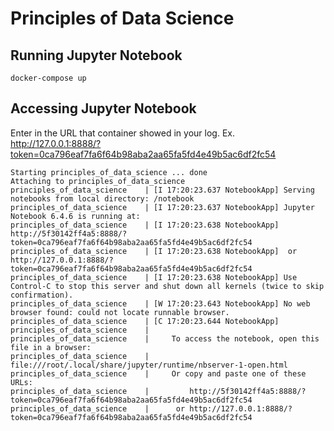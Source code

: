 # Principles of Data Science

## Running Jupyter Notebook
```docker-compose up```

## Accessing Jupyter Notebook
Enter in the URL that container showed in your log. Ex. http://127.0.0.1:8888/?token=0ca796eaf7fa6f64b98aba2aa65fa5fd4e49b5ac6df2fc54

```
Starting principles_of_data_science ... done
Attaching to principles_of_data_science
principles_of_data_science    | [I 17:20:23.637 NotebookApp] Serving notebooks from local directory: /notebook
principles_of_data_science    | [I 17:20:23.637 NotebookApp] Jupyter Notebook 6.4.6 is running at:
principles_of_data_science    | [I 17:20:23.638 NotebookApp] http://5f30142ff4a5:8888/?token=0ca796eaf7fa6f64b98aba2aa65fa5fd4e49b5ac6df2fc54
principles_of_data_science    | [I 17:20:23.638 NotebookApp]  or http://127.0.0.1:8888/?token=0ca796eaf7fa6f64b98aba2aa65fa5fd4e49b5ac6df2fc54
principles_of_data_science    | [I 17:20:23.638 NotebookApp] Use Control-C to stop this server and shut down all kernels (twice to skip confirmation).
principles_of_data_science    | [W 17:20:23.643 NotebookApp] No web browser found: could not locate runnable browser.
principles_of_data_science    | [C 17:20:23.644 NotebookApp] 
principles_of_data_science    |     
principles_of_data_science    |     To access the notebook, open this file in a browser:
principles_of_data_science    |         file:///root/.local/share/jupyter/runtime/nbserver-1-open.html
principles_of_data_science    |     Or copy and paste one of these URLs:
principles_of_data_science    |         http://5f30142ff4a5:8888/?token=0ca796eaf7fa6f64b98aba2aa65fa5fd4e49b5ac6df2fc54
principles_of_data_science    |      or http://127.0.0.1:8888/?token=0ca796eaf7fa6f64b98aba2aa65fa5fd4e49b5ac6df2fc54
```
